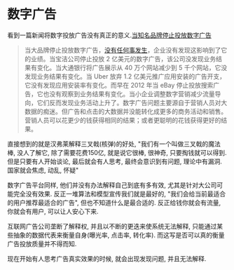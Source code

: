 # 数字广告

看到一篇新闻将数字投放广告没有真正的意义.[当知名品牌停止投放数字广告](https://www.solidot.org/story?sid=66555)

> 当大品牌停止投放数字广告，[没有任何事发生](https://slashdot.org/story/21/01/04/0234234/when-big-brands-stopped-spending-on-digital-ads-nothing-happened-why)，企业没有发现这影响到了它的业绩。当宝洁公司停止投放 2 亿美元的数字广告，该公司没发现业务结果有变化。当大通银行将广告展示从 40 万个网站减少到 5 千个网站，它没发现业务结果有变化。当 Uber 放弃 1.2 亿美元推广应用安装的广告开支，它没有发现应用安装率有变化。而早在 2012 年当 eBay 停止投放搜索广告，它也没有观察到业务结果有变化。当小企业调整数字营销减少流量导向，它们反而发现业务活动上升了。数字广告问题主要源自于营销人员对大数据的痴迷。但广告和点击的大数据并没能转化成更多的商务活动和销售。营销人员可以花更少的钱获得相同的结果；或者更聪明的花钱获得更好的结果。

直接想到的就是汉弗莱解释三叉戟\(核弹\)的好处, "我们有一个叫做三叉戟的魔法棒, 没人了解它, 除了需要花费150亿, 就是说它很棒, 很神奇, 只要掏钱就可以得到. 但是只要有人开始谈论, 最后就会有人思考, 最终会意识到有问题, 理论中有漏洞. 国家就会焦虑, 动乱, 怀疑"

数字广告平台同样, 他们并没有办法解释自己到底有多有效, 尤其是针对大公司可能完全没有效果. 反正一堆算法和模型宣传我们就是最好的, "我们会给当前最适合的用户推荐最适合的广告", 但也不知道什么是最合适的. 反正给钱你就会有流量, 你就会有用户, 可以让人安心下来.

互联网广告公司垄断了解释权, 并且以不断的更迭来使系统无法解释, 只能通过某些抽象的数据代表来衡量自身\(曝光率, 点击率, 转化率\). 而这写是否可以真的衡量广告投放质量并不得而知.

现在开始有人思考广告真实效果的时候, 就会出现发现问题, 并且无法解释.

